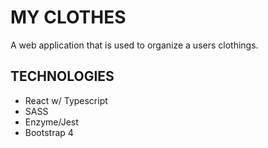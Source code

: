 # MY CLOTHES
A web application that is used to organize a users clothings.

## TECHNOLOGIES
* React w/ Typescript
* SASS
* Enzyme/Jest
* Bootstrap 4
